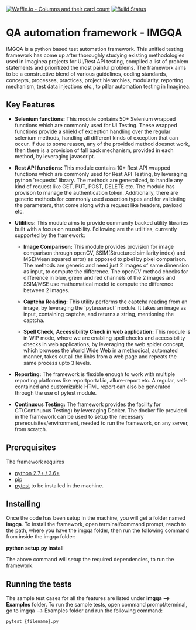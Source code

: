 [![Waffle.io - Columns and their card count](https://badge.waffle.io/pyqa/imgqa.svg?columns=all)](https://waffle.io/pyqa/imgqa)
[![Build Status](https://travis-ci.org/pyqa/imgqa.svg?branch=master)](https://travis-ci.org/pyqa/imgqa)

# QA automation framework - IMGQA

IMGQA is a python based test automation framework. This unified testing framework has come up after thoroughly studying existing methodologies used in Imaginea projects for UI/Rest API testing, compiled a list of problem statements and prioritized the most painful problems.
The framework aims to be a constructive blend of various guidelines, coding standards, concepts, processes, practices, project hierarchies, modularity, reporting mechanism, test data injections etc., to pillar automation testing in Imaginea.


## Key Features

- **Selenium functions:** This module contains 50+ Selenium wrapped functions which are commonly used for UI Testing. These wrapped functions provide a shield of exception handling over the regular selenium methods, handling all different kinds of exception that can occur. If due to some reason, any of the provided method doesnot work, then there is a provision of fall back mechanism, provided in each method, by leveraging javascript.
 
- **Rest API functions:** This module contains 10+ Rest API wrapped functions which are commonly used for Rest API Testing, by leveraging python 'requests' library. The methods are generalized, to handle any kind of request like GET, PUT, POST, DELETE etc. The module has provison to manage the authentication token. Additionally, there are generic methods for commonly used assertion types and for validating the parameters, that come along with a request like headers, payload etc.   
 
- **Utilities:** This module aims to provide community backed utility libraries built with a focus on reusability. Following are the utilities, currently supported by the framework:  
    - **Image Comparison:** This module provides provision for image comparison through openCV, SSIM(Structured similarity index) and MSE(Mean squared error) as opposed to pixel by pixel comparison. The methods are generic and need just 2 images of same dimension as input, to compute the difference. The openCV method checks for difference in blue, green and red channels of the 2 images and SSIM/MSE use mathematical model to compute the difference between 2 images.
     
    - **Captcha Reading:** This utility performs the captcha reading from an image, by leveraging the 'pytesseract' module. It takes an image as input, containing captcha, and returns a string, mentioning the captcha.
     
    - **Spell Check, Accessibility Check in web application:** This module is in WIP mode, where we are enabling spell checks and accessibility checks in web applications, by leveraging the web spider concept, which browses the World Wide Web in a methodical, automated manner, takes out all the links from a web page and repeats the same process upto 3 levels.
- **Reporting:** The framework is flexible enough to work with multiple reporting platforms like reportportal.io, allure-report etc. A regular, self-contained and customizable HTML report can also be generated through the use of pytest module.
 
- **Continuous Testing:** The framework provides the facility for CT(Continuous Testing) by leveraging Docker. The docker file provided in the framework can be used to setup the necessary prerequisites/environment, needed to run the framework, on any server, from scratch. 

## Prerequisites

The framework requires 
- [python 2.7+ / 3.6+](https://www.python.org/downloads/)
- [pip](pip )
- [pytest](https://docs.pytest.org/en/latest/getting-started.html) to be installed in the machine.

## Installing

Once the code has been setup in the machine, you will get a folder named **imgqa**.
To install the framework, open terminal/command prompt, reach to the path, where you have the imgqa folder, then run the following command from inside the imgqa folder:

**python setup.py install**

The above command will setup the required dependencies, to run the framework.



## Running the tests

The sample test cases for all the features are listed under **imgqa --> Examples** folder. To run the sample tests, open command prompt/terminal, go to imgqa --> Examples folder and run the following command:

`pytest {filename}.py`



